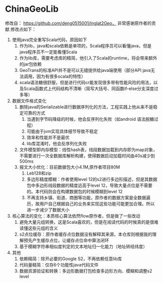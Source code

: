 # ChinaGeoLib
修改自： https://github.com/deng0515001/lnglat2Geo， 非常感谢原作者的贡献.修改点如下：

1. 使用java完全重写Scala代码，原因如下
   1. 作为lib，java和scala依赖是单项的，Scala程序员可以看懂java，但是java程序员不一定能看懂Scala
   2. 作为lib库，需要考虑库的精简，他引入了Scala的runtime，将会带来额外的jar包依赖
   3. GeoTrans的标准API并不是可以无缝提供给java端使用（部分API java无法调用，因为有很多scala的特性）
   4. scala语法糖很舒服，但是进行代码cr能发现很多带有性能风险的用法，以及Scala函数式上代码结构不清晰（简写大括号、同函数if-else分支深度过多等）
2. 数据文件格式变化
   1. 删除java的Serializable进行数据序列化的方法，工程实践上他从来不是稳定可靠的方式
      1. 当遇到字节码降级的时候，他会反序列化失败（如android 语法脱糖过程）
      2. 可能由于jvm实现具体细节导致不稳定
      3. 效率和性能并不是最优
      4. lib库混淆时，他会反序列化失败
   2. 文件模型即内存模型：线性hash表，线段数据加载到内存即为map对象，不需要进行一次全数据库解析构建，使得数据启动加载时间由40s减少到500ms
   3. 报文大小优化：目前数据包大小4.1M,原作者项目80M
      1. Leb128和zip
      2. 多边形精度模糊：作者使用level 12的s2进行多边形描述，但是其数据包中多边形线段数据的精度远高于level 12，导致大量点位是不需要的。本代码则会在构建数据包的时候模糊到level 12
      3. 不再支持乡镇、街道、商圈等功能，原作者的数据方案是全数据遍历，故用户自己根据自己的业务来实现这些功能可能更加合理。所以进一步减少了数据大小
3. 核心算法的变化：本质核心算法依然flow原作者，但是做了一些改动
   1. 避免大量元组转换，这是Scala喜欢的，但是在阅读代码的时候真的是很难读懂这些元组的含义
   2. s2点位缓存：原作者缓存点位数据没有解释其来源，本仓库则根据我的理解预先产生缓存点位，让缓存点位命中算法闭环
   3. 基于模糊字符串相似度判定的文本地址归一化能力（地址转经纬度）
4. 其他
   1. 依赖精简：除开必要的Google S2，不再依赖任意lib库
   2. 代码量精简：仅存6个功能性java代码文件
   3. 数据资源验证和转换：多边形数据打包检查多边形方向、模糊和调整s2 level